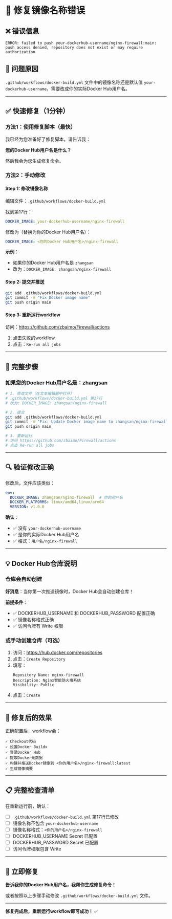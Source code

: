 # 🔧 修复镜像名称错误

## ❌ 错误信息

```
ERROR: failed to push your-dockerhub-username/nginx-firewall:main: 
push access denied, repository does not exist or may require authorization
```

## 🎯 问题原因

`.github/workflows/docker-build.yml` 文件中的镜像名称还是默认值 `your-dockerhub-username`，需要改成你的实际Docker Hub用户名。

---

## ✅ 快速修复（1分钟）

### 方法1：使用修复脚本（最快）

我已经为您准备好了修复脚本，请告诉我：

**您的Docker Hub用户名是什么？**

然后我会为您生成修复命令。

### 方法2：手动修改

#### Step 1: 修改镜像名称

编辑文件：`.github/workflows/docker-build.yml`

找到第17行：
```yaml
DOCKER_IMAGE: your-dockerhub-username/nginx-firewall
```

修改为（替换为你的Docker Hub用户名）：
```yaml
DOCKER_IMAGE: <你的Docker Hub用户名>/nginx-firewall
```

**示例**：
- 如果你的Docker Hub用户名是 `zhangsan`
- 改为：`DOCKER_IMAGE: zhangsan/nginx-firewall`

#### Step 2: 提交并推送

```bash
git add .github/workflows/docker-build.yml
git commit -m "Fix Docker image name"
git push origin main
```

#### Step 3: 重新运行workflow

访问：https://github.com/zbaimo/Firewall/actions

1. 点击失败的workflow
2. 点击：`Re-run all jobs`

---

## 📝 完整步骤

### 如果您的Docker Hub用户名是：zhangsan

```bash
# 1. 修改文件（在文本编辑器中打开）
# .github/workflows/docker-build.yml 第17行
# 改为: DOCKER_IMAGE: zhangsan/nginx-firewall

# 2. 提交
git add .github/workflows/docker-build.yml
git commit -m "Fix: Update Docker image name to zhangsan/nginx-firewall"
git push origin main

# 3. 重新运行
# 访问 https://github.com/zbaimo/Firewall/actions
# 点击 Re-run all jobs
```

---

## 🔍 验证修改正确

修改后，文件应该类似：

```yaml
env:
  DOCKER_IMAGE: zhangsan/nginx-firewall  # 你的用户名
  DOCKER_PLATFORMS: linux/amd64,linux/arm64
  VERSION: v1.0.0
```

**确认**：
- ✅ 没有 `your-dockerhub-username`
- ✅ 是你的实际Docker Hub用户名
- ✅ 格式：`用户名/nginx-firewall`

---

## 💡 Docker Hub仓库说明

### 仓库会自动创建

**好消息**：当你第一次推送镜像时，Docker Hub会自动创建仓库！

**前提条件**：
- ✅ DOCKERHUB_USERNAME 和 DOCKERHUB_PASSWORD 配置正确
- ✅ 镜像名称格式正确
- ✅ 访问令牌有 Write 权限

### 或手动创建仓库（可选）

1. 访问：https://hub.docker.com/repositories
2. 点击：`Create Repository`
3. 填写：
   ```
   Repository Name: nginx-firewall
   Description: Nginx智能防火墙系统
   Visibility: Public
   ```
4. 点击：`Create`

---

## 🎯 修复后的效果

正确配置后，workflow会：

```
✓ Checkout代码
✓ 设置Docker Buildx
✓ 登录Docker Hub
✓ 提取Docker元数据
✓ 构建并推送Docker镜像到 <你的用户名>/nginx-firewall:latest
✓ 生成镜像摘要
```

---

## 📋 完整检查清单

在重新运行前，确认：

- [ ] `.github/workflows/docker-build.yml` 第17行已修改
- [ ] 镜像名称不包含 `your-dockerhub-username`
- [ ] 镜像名称格式：`<你的用户名>/nginx-firewall`
- [ ] DOCKERHUB_USERNAME Secret 已配置
- [ ] DOCKERHUB_PASSWORD Secret 已配置
- [ ] 访问令牌权限包含 Write

---

## 🚀 立即修复

**告诉我你的Docker Hub用户名，我帮你生成修复命令！**

或者按照以上步骤手动修改 `.github/workflows/docker-build.yml` 文件。

---

**修复完成后，重新运行workflow即可成功！** ✅

